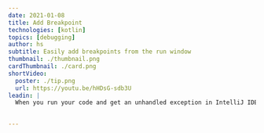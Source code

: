 ```yaml
---
date: 2021-01-08
title: Add Breakpoint
technologies: [kotlin]
topics: [debugging]
author: hs
subtitle: Easily add breakpoints from the run window
thumbnail: ./thumbnail.png
cardThumbnail: ./card.png
shortVideo:
  poster: ./tip.png
  url: https://youtu.be/hHDsG-sdb3U
leadin: |
  When you run your code and get an unhandled exception in IntelliJ IDEA you can click _Create breakpoint_ in the Run window to debug it.   
  

---
```


